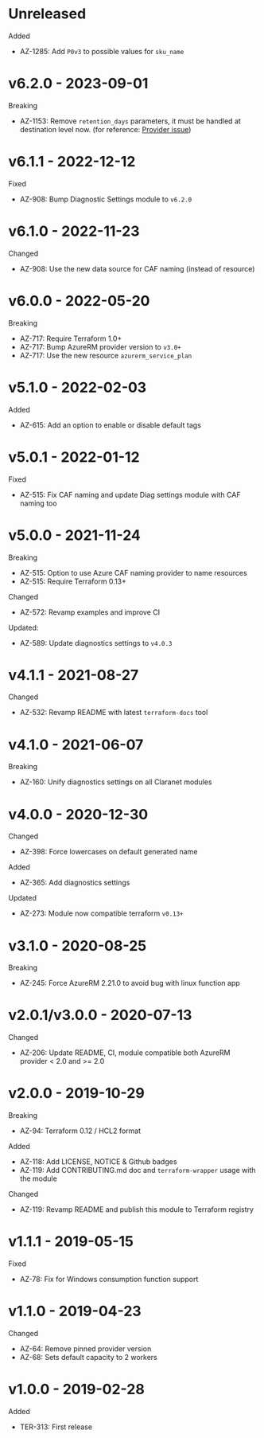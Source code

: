# Unreleased

Added
  * AZ-1285: Add `P0v3` to possible values for `sku_name`

# v6.2.0 - 2023-09-01

Breaking
  * AZ-1153: Remove `retention_days` parameters, it must be handled at destination level now. (for reference: [Provider issue](https://github.com/hashicorp/terraform-provider-azurerm/issues/23051))

# v6.1.1 - 2022-12-12

Fixed
  * AZ-908: Bump Diagnostic Settings module to `v6.2.0`

# v6.1.0 - 2022-11-23

Changed
  * AZ-908: Use the new data source for CAF naming (instead of resource)

# v6.0.0 - 2022-05-20

Breaking
  * AZ-717: Require Terraform 1.0+
  * AZ-717: Bump AzureRM provider version to `v3.0+`
  * AZ-717: Use the new resource `azurerm_service_plan`

# v5.1.0 - 2022-02-03

Added
  * AZ-615: Add an option to enable or disable default tags

# v5.0.1 - 2022-01-12

Fixed
  * AZ-515: Fix CAF naming and update Diag settings module with CAF naming too

# v5.0.0 - 2021-11-24

Breaking
  * AZ-515: Option to use Azure CAF naming provider to name resources
  * AZ-515: Require Terraform 0.13+

Changed
  * AZ-572: Revamp examples and improve CI

Updated:
  * AZ-589: Update diagnostics settings to `v4.0.3`

# v4.1.1 - 2021-08-27

Changed
  * AZ-532: Revamp README with latest `terraform-docs` tool

# v4.1.0 - 2021-06-07

Breaking
  * AZ-160: Unify diagnostics settings on all Claranet modules

# v4.0.0 - 2020-12-30

Changed
  * AZ-398: Force lowercases on default generated name

Added
  * AZ-365: Add diagnostics settings

Updated
  * AZ-273: Module now compatible terraform `v0.13+`

# v3.1.0 - 2020-08-25

Breaking
  * AZ-245: Force AzureRM 2.21.0 to avoid bug with linux function app


# v2.0.1/v3.0.0 - 2020-07-13

Changed
  * AZ-206: Update README, CI, module compatible both AzureRM provider < 2.0 and >= 2.0

# v2.0.0 - 2019-10-29

Breaking
  * AZ-94: Terraform 0.12 / HCL2 format

Added
  * AZ-118: Add LICENSE, NOTICE & Github badges
  * AZ-119: Add CONTRIBUTING.md doc and `terraform-wrapper` usage with the module

Changed
  * AZ-119: Revamp README and publish this module to Terraform registry

# v1.1.1 - 2019-05-15

Fixed
  * AZ-78: Fix for Windows consumption function support

# v1.1.0 - 2019-04-23

Changed
  * AZ-64: Remove pinned provider version
  * AZ-68: Sets default capacity to 2 workers

# v1.0.0 - 2019-02-28

Added
  * TER-313: First release
